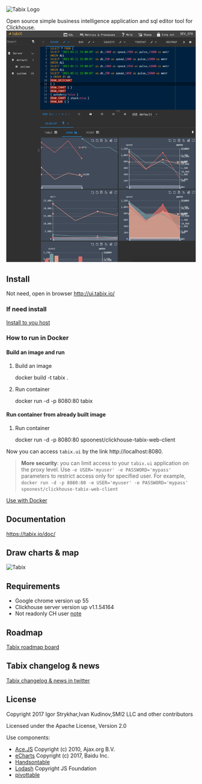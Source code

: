 ![Tabix Logo](http://ui.tabix.io/assets/images/logotabix.png)


Open source simple business intelligence application and sql editor tool for Clickhouse.
![Tabix](media/fullsceen.png)


## Install

Not need, open in browser http://ui.tabix.io/

### If need install

[Install to you host](https://tabix.io/doc/Install/)

### How to run in Docker

#### Build an image and run

1. Build an image
     
     docker build -t tabix .
     
2. Run container 

    docker run -d -p 8080:80 tabix
 
#### Run container from already built image

1. Run container 

    docker run -d -p 8080:80 spoonest/clickhouse-tabix-web-client


Now you can access `tabix.ui` by the link http://localhost:8080.
 
> **More security**: you can limit access to your `tabix.ui` application on the proxy level. 
> Use `-e USER='myuser' -e PASSWORD='mypass'` parameters to restrict access only for specified user. 
> For example, `docker run -d -p 8080:80 -e USER='myuser' -e PASSWORD='mypass' spoonest/clickhouse-tabix-web-client`

[Use with Docker](https://tabix.io/doc/Install/#variant-5-from-docker)

## Documentation

https://tabix.io/doc/


## Draw charts & map

![Tabix](https://tabix.io/anime/draws.gif?gigig)


## Requirements

* Google chrome version up 55
* Clickhouse server version up v1.1.54164
* Not readonly CH user [note](https://tabix.io/doc/Requirements/#note)

## Roadmap

[Tabix roadmap board](https://github.com/smi2/tabix.ui/issues/12)

## Tabix changelog & news

[Tabix changelog & news in twitter](http://twitter.com/tabix_io)

## License

Copyright 2017 Igor Strykhar,Ivan Kudinov,SMI2 LLC and other contributors

Licensed under the Apache License, Version 2.0

Use components:
* [Ace.JS](https://ace.c9.io/) Copyright (c) 2010, Ajax.org B.V.
* [eCharts](https://github.com/ecomfe/echarts) Copyright (c) 2017, Baidu Inc.
* [Handsontable](https://github.com/handsontable/handsontable)
* [Lodash](https://github.com/lodash/lodash) Copyright JS Foundation
* [pivottable](https://github.com/nicolaskruchten/pivottable)
